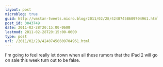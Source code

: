 ```yaml
---
layout: post
microblog: true
guid: http://vmstan-tweets.micro.blog/2011/02/28/42407458609704961.html
post_id: 3043749
date: 2011-02-28T20:15:00-0600
lastmod: 2011-02-28T20:15:00-0600
type: post
url: /2011/02/28/42407458609704961.html
---
```

I'm going to feel really let down when all these rumors that the iPad 2 will go on sale this week turn out to be false.
